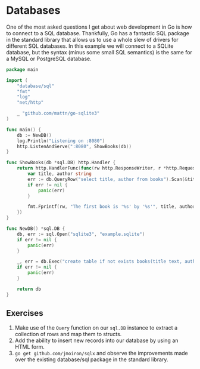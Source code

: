 # Databases
One of the most asked questions I get about web development in Go is how to
connect to a SQL database. Thankfully, Go has a fantastic SQL package in the
standard library that allows us to use a whole slew of drivers for different
SQL databases. In this example we will connect to a SQLite database, but the
syntax (minus some small SQL semantics) is the same for a MySQL or PostgreSQL
database.

``` go
package main

import (
	"database/sql"
	"fmt"
	"log"
	"net/http"

	_ "github.com/mattn/go-sqlite3"
)

func main() {
	db := NewDB()
	log.Println("Listening on :8080")
	http.ListenAndServe(":8080", ShowBooks(db))
}

func ShowBooks(db *sql.DB) http.Handler {
	return http.HandlerFunc(func(rw http.ResponseWriter, r *http.Request) {
		var title, author string
		err := db.QueryRow("select title, author from books").Scan(&title, &author)
		if err != nil {
			panic(err)
		}

		fmt.Fprintf(rw, "The first book is '%s' by '%s'", title, author)
	})
}

func NewDB() *sql.DB {
	db, err := sql.Open("sqlite3", "example.sqlite")
	if err != nil {
		panic(err)
	}

	_, err = db.Exec("create table if not exists books(title text, author text)")
	if err != nil {
		panic(err)
	}

	return db
}
```

## Exercises
1. Make use of the `Query` function on our `sql.DB` instance to extract a collection of rows and map them to structs.
2. Add the ability to insert new records into our database by using an HTML form.
3. `go get github.com/jmoiron/sqlx` and observe the improvements made over the existing database/sql package in the standard library.
